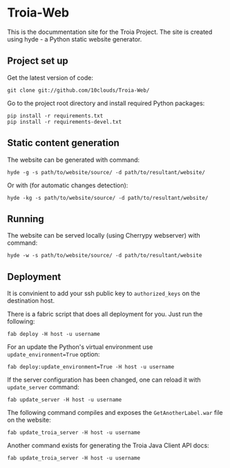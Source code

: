 Troia-Web
=========

This is the docummentation site for the Troia Project. The site is created using hyde - a Python static 
website generator.

Project set up
--------------

Get the latest version of code:

    git clone git://github.com/10clouds/Troia-Web/
    

Go to the project root directory and install required Python packages:
    
    pip install -r requirements.txt
    pip install -r requirements-devel.txt
    
Static content generation
-------------------------

The website can be generated with command:

    hyde -g -s path/to/website/source/ -d path/to/resultant/website/

Or with (for automatic changes detection):

    hyde -kg -s path/to/website/source/ -d path/to/resultant/website/
    
Running
-------

The website can be served locally (using Cherrypy webserver) with command:

    hyde -w -s path/to/website/source/ -d path/to/resultant/website
    
Deployment
----------

It is convinient to add your ssh public key to ``authorized_keys`` on the destination host.

There is a fabric script that does all deployment for you. Just run the following:

    fab deploy -H host -u username
    
For an update the Python's virtual environment use ``update_environment=True`` option:

    fab deploy:update_environment=True -H host -u username

If the server configuration has been changed, one can reload it with ``update_server`` command:

    fab update_server -H host -u username
    
The following command compiles and exposes the ``GetAnotherLabel.war`` file on the website:

    fab update_troia_server -H host -u username

Another command exists for generating the Troia Java Client API docs:

    fab update_troia_server -H host -u username
